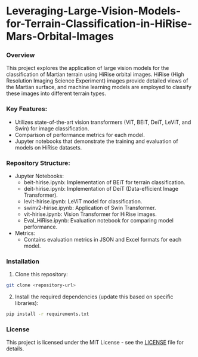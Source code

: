 # Leveraging-Large-Vision-Models-for-Terrain-Classification-in-HiRise-Mars-Orbital-Images
### Overview
This project explores the application of large vision models for the classification of Martian terrain using HiRise orbital images. HiRise (High Resolution Imaging Science Experiment) images provide detailed views of the Martian surface, and machine learning models are employed to classify these images into different terrain types.

### Key Features:
- Utilizes state-of-the-art vision transformers (ViT, BEiT, DeiT, LeViT, and Swin) for image classification.
- Comparison of performance metrics for each model.
- Jupyter notebooks that demonstrate the training and evaluation of models on HiRise datasets.

### Repository Structure:
- Jupyter Notebooks:
  - beit-hirise.ipynb: Implementation of BEiT for terrain classification.
  - deit-hirise.ipynb: Implementation of DeiT (Data-efficient Image Transformer).
  - levit-hirise.ipynb: LeViT model for classification.
  - swinv2-hirise.ipynb: Application of Swin Transformer.
  - vit-hirise.ipynb: Vision Transformer for HiRise images.
  - Eval_HiRise.ipynb: Evaluation notebook for comparing model performance.
- Metrics:
  - Contains evaluation metrics in JSON and Excel formats for each model.
  
### Installation
1. Clone this repository:
```bash
git clone <repository-url>
```
2. Install the required dependencies (update this based on specific libraries):
```bash
pip install -r requirements.txt
```

### License
This project is licensed under the MIT License - see the [LICENSE](LICENSE) file for details.
